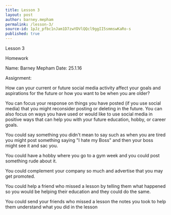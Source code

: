 ```yaml
---
title: Lesson 3
layout: post
author: barney.mepham
permalink: /lesson-3/
source-id: 1pJz_pfbc1nJam1D7zwYDVlQQcl9ggII5smmswKaRo-s
published: true
---
```

Lesson 3

Homework

 

Name: Barney Mepham  Date: 25.1.16

 

Assignment:

How can your current or future social media activity affect your goals and aspirations for the future or how you want to be when you are older?

You can focus your response on things you have posted (if you use social media) that you might reconsider posting or deleting in the future. You can also focus on ways you have used or would like to use social media in positive ways that can help you with your future education, hobby, or career goals.

You could say something you didn't mean to say such as when you are tired you might post something saying "I hate my Boss"  and then your boss might see it and sac you.

You could have a hobby where you go to a gym week and you could post something rude about it.

You could complement your company so much and advertise that you may get promoted.

You could help a friend who missed a lesson by telling them what happened so you would be helping their education and they could do the same.

You could send your friends who missed a lesson the notes you took to help them understand what you did in the lesson

